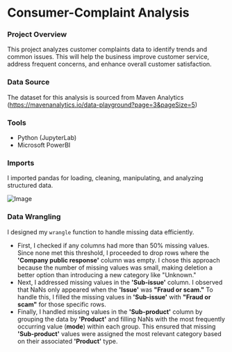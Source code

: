 # Consumer-Complaint Analysis

### Project Overview

This project analyzes customer complaints data to identify trends and common issues. This will help the business improve customer service, address frequent concerns, and enhance overall customer satisfaction.

### Data Source

The dataset for this analysis is sourced from Maven Analytics (https://mavenanalytics.io/data-playground?page=3&pageSize=5)

### Tools

- Python (JupyterLab)
- Microsoft PowerBI

### Imports

I imported pandas for loading, cleaning, manipulating, and analyzing structured data.

![Image](https://github.com/user-attachments/assets/f1c24033-ff21-4bc5-b54e-470ee11bbcf6)

### Data Wrangling

I designed my `wrangle` function to handle missing data efficiently.  
- First, I checked if any columns had more than 50% missing values. Since none met this threshold, I proceeded to drop rows where the **'Company public response'** column was empty. I chose this approach because the number of missing values was small, making deletion a better option than introducing a new category like "Unknown."
- Next, I addressed missing values in the **'Sub-issue'** column. I observed that NaNs only appeared when the **'Issue'** was **"Fraud or scam."** To handle this, I filled the missing values in **'Sub-issue'** with **"Fraud or scam"** for those specific rows.
- Finally, I handled missing values in the **'Sub-product'** column by grouping the data by **'Product'** and filling NaNs with the most frequently occurring value (**mode**) within each group. This ensured that missing **'Sub-product'** values were assigned the most relevant category based on their associated **'Product'** type.
